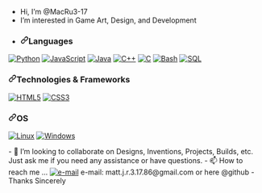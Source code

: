 - Hi, I’m @MacRu3-17
- I’m interested in Game Art, Design, and Development
- <h3 dir="auto"><a id="user-content-languages" class="anchor" aria-hidden="true" href="#languages"><svg class="octicon octicon-link" viewBox="0 0 16 16" version="1.1" width="16" height="16" aria-hidden="true"><path d="m7.775 3.275 1.25-1.25a3.5 3.5 0 1 1 4.95 4.95l-2.5 2.5a3.5 3.5 0 0 1-4.95 0 .751.751 0 0 1 .018-1.042.751.751 0 0 1 1.042-.018 1.998 1.998 0 0 0 2.83 0l2.5-2.5a2.002 2.002 0 0 0-2.83-2.83l-1.25 1.25a.751.751 0 0 1-1.042-.018.751.751 0 0 1-.018-1.042Zm-4.69 9.64a1.998 1.998 0 0 0 2.83 0l1.25-1.25a.751.751 0 0 1 1.042.018.751.751 0 0 1 .018 1.042l-1.25 1.25a3.5 3.5 0 1 1-4.95-4.95l2.5-2.5a3.5 3.5 0 0 1 4.95 0 .751.751 0 0 1-.018 1.042.751.751 0 0 1-1.042.018 1.998 1.998 0 0 0-2.83 0l-2.5 2.5a1.998 1.998 0 0 0 0 2.83Z"></path></svg></a>Languages</h3>
<p dir="auto"><a href="https://github.com/MacRu3-17"><img src="https://camo.githubusercontent.com/ed23111ad729f4e91d14ca6bbf43c2ec38c5d5d363531098e31413496b5ec38c/68747470733a2f2f696d672e736869656c64732e696f2f62616467652f707974686f6e2d626c61636b3f7374796c653d666f722d7468652d6261646765266c6f676f3d707974686f6e" alt="Python" data-canonical-src="https://img.shields.io/badge/python-black?style=for-the-badge&amp;logo=python" style="max-width: 100%;"></a>
<a href="https://github.com/MacRu3-17"><img src="https://camo.githubusercontent.com/3c9bdccd2700a71a24bbd669cb72e7523e8d9bfd8c66329af0610fc34217981f/68747470733a2f2f696d672e736869656c64732e696f2f62616467652f6a6176617363726970742d626c61636b3f7374796c653d666f722d7468652d6261646765266c6f676f3d6a617661736372697074" alt="JavaScript" data-canonical-src="https://img.shields.io/badge/javascript-black?style=for-the-badge&amp;logo=javascript" style="max-width: 100%;"></a>
<a href="https://github.com/MacRu3-17"><img src="https://camo.githubusercontent.com/7cd33764f27334b779d374b1afdb61b4a8733c1a099490aa45a1770091de2941/68747470733a2f2f696d672e736869656c64732e696f2f62616467652f6a6176612d626c61636b3f7374796c653d666f722d7468652d6261646765266c6f676f3d6f70656e6a646b" alt="Java" data-canonical-src="https://img.shields.io/badge/java-black?style=for-the-badge&amp;logo=openjdk" style="max-width: 100%;"></a>
<a href="https://github.com/MacRu3-17"><img src="https://camo.githubusercontent.com/163407428b4de666ce9ba4bf2deb64740ba1db12e6232723de65b19260222dbd/68747470733a2f2f696d672e736869656c64732e696f2f62616467652f632b2b2d626c61636b3f7374796c653d666f722d7468652d6261646765266c6f676f3d63706c7573706c7573" alt="C++" data-canonical-src="https://img.shields.io/badge/c++-black?style=for-the-badge&amp;logo=cplusplus" style="max-width: 100%;"></a>
<a href="https://github.com/MacRu3-17"><img src="https://camo.githubusercontent.com/9b754caea0425f4064c0dba5ccc6716f8c6074e864648ac50fb1f20889b4e138/68747470733a2f2f696d672e736869656c64732e696f2f62616467652f632d626c61636b3f7374796c653d666f722d7468652d6261646765266c6f676f3d63" alt="C" data-canonical-src="https://img.shields.io/badge/c-black?style=for-the-badge&amp;logo=c" style="max-width: 100%;"></a>
<a href="https://github.com/MacRu3-17"><img src="https://camo.githubusercontent.com/ab74bbe053434a77202743b860a8accac2b462521b7836bb5b121cb10730ee78/68747470733a2f2f696d672e736869656c64732e696f2f62616467652f626173682d626c61636b3f7374796c653d666f722d7468652d6261646765266c6f676f3d676e752d62617368266c6f676f436f6c6f723d7768697465" alt="Bash" data-canonical-src="https://img.shields.io/badge/bash-black?style=for-the-badge&amp;logo=gnu-bash&amp;logoColor=white" style="max-width: 100%;"></a>
<a href="https://github.com/MacRu3-17"><img src="https://camo.githubusercontent.com/d6616f90e4662ff4bb665d6c2544f27e93c0267e141cab32ed1a7c9c4c7f50da/68747470733a2f2f696d672e736869656c64732e696f2f62616467652f73716c2d626c61636b3f7374796c653d666f722d7468652d6261646765266c6f676f3d6d7973716c" alt="SQL" data-canonical-src="https://img.shields.io/badge/sql-black?style=for-the-badge&amp;logo=mysql" style="max-width: 100%;"></a></p>
<h3 dir="auto"><a id="user-content-technologies--frameworks" class="anchor" aria-hidden="true" href="#technologies--frameworks"><svg class="octicon octicon-link" viewBox="0 0 16 16" version="1.1" width="16" height="16" aria-hidden="true"><path d="m7.775 3.275 1.25-1.25a3.5 3.5 0 1 1 4.95 4.95l-2.5 2.5a3.5 3.5 0 0 1-4.95 0 .751.751 0 0 1 .018-1.042.751.751 0 0 1 1.042-.018 1.998 1.998 0 0 0 2.83 0l2.5-2.5a2.002 2.002 0 0 0-2.83-2.83l-1.25 1.25a.751.751 0 0 1-1.042-.018.751.751 0 0 1-.018-1.042Zm-4.69 9.64a1.998 1.998 0 0 0 2.83 0l1.25-1.25a.751.751 0 0 1 1.042.018.751.751 0 0 1 .018 1.042l-1.25 1.25a3.5 3.5 0 1 1-4.95-4.95l2.5-2.5a3.5 3.5 0 0 1 4.95 0 .751.751 0 0 1-.018 1.042.751.751 0 0 1-1.042.018 1.998 1.998 0 0 0-2.83 0l-2.5 2.5a1.998 1.998 0 0 0 0 2.83Z"></path></svg></a>Technologies &amp; Frameworks</h3>
<p dir="auto"><a href="https://github.com/MacRu3-17" rel="nofollow"><img src="https://camo.githubusercontent.com/bdf50d57adbf9d3458fa52c77c8179cc53c9bca0c62bac6f0cb46e7d39b28d92/68747470733a2f2f696d672e736869656c64732e696f2f62616467652f68746d6c352d626c61636b3f7374796c653d666f722d7468652d6261646765266c6f676f3d68746d6c35" alt="HTML5" data-canonical-src="https://img.shields.io/badge/html5-black?style=for-the-badge&amp;logo=html5" style="max-width: 100%;"></a>
<a href="https://github.com/MacRu3-17" rel="nofollow"><img src="https://camo.githubusercontent.com/e71246577cf666ebb1ea5bd0dead97ff1508b4d05a8afb97217ea96caae14309/68747470733a2f2f696d672e736869656c64732e696f2f62616467652f637373332d626c61636b3f7374796c653d666f722d7468652d6261646765266c6f676f3d63737333" alt="CSS3" data-canonical-src="https://img.shields.io/badge/css3-black?style=for-the-badge&amp;logo=css3" style="max-width: 100%;"></a></p>
<h3 dir="auto"><a id="user-content-os" class="anchor" aria-hidden="true" href="#os"><svg class="octicon octicon-link" viewBox="0 0 16 16" version="1.1" width="16" height="16" aria-hidden="true"><path d="m7.775 3.275 1.25-1.25a3.5 3.5 0 1 1 4.95 4.95l-2.5 2.5a3.5 3.5 0 0 1-4.95 0 .751.751 0 0 1 .018-1.042.751.751 0 0 1 1.042-.018 1.998 1.998 0 0 0 2.83 0l2.5-2.5a2.002 2.002 0 0 0-2.83-2.83l-1.25 1.25a.751.751 0 0 1-1.042-.018.751.751 0 0 1-.018-1.042Zm-4.69 9.64a1.998 1.998 0 0 0 2.83 0l1.25-1.25a.751.751 0 0 1 1.042.018.751.751 0 0 1 .018 1.042l-1.25 1.25a3.5 3.5 0 1 1-4.95-4.95l2.5-2.5a3.5 3.5 0 0 1 4.95 0 .751.751 0 0 1-.018 1.042.751.751 0 0 1-1.042.018 1.998 1.998 0 0 0-2.83 0l-2.5 2.5a1.998 1.998 0 0 0 0 2.83Z"></path></svg></a>OS</h3>
<p dir="auto"><a href="https://github.com/MacRu3-17"><img src="https://camo.githubusercontent.com/da0ae1bd01201a76a80e87669e92b4f8ba7980ab4048f5d46db8c84d4f143bfd/68747470733a2f2f696d672e736869656c64732e696f2f62616467652f6c696e75782d626c61636b3f7374796c653d666f722d7468652d6261646765266c6f676f3d4c696e7578" alt="Linux" data-canonical-src="https://img.shields.io/badge/linux-black?style=for-the-badge&amp;logo=Linux" style="max-width: 100%;"></a>
<a href="https://github.com/MacRu3-17"><img src="https://camo.githubusercontent.com/7db5976e41b787c96bf18219124761b6f6ab93e8cda559c4b06ce7099ad3513b/68747470733a2f2f696d672e736869656c64732e696f2f62616467652f57696e646f77732d626c61636b3f7374796c653d666f722d7468652d6261646765266c6f676f3d57696e646f7773" alt="Windows" data-canonical-src="https://img.shields.io/badge/Windows-black?style=for-the-badge&amp;logo=Windows" style="max-width: 100%;"></a></p>
- 💞️ I’m looking to collaborate on Designs, Inventions, Projects, Builds, etc. Just ask me if you need any assistance or have questions.
- 📫 How to reach me ... <a href="mailto:matt.j.r.3.17.86@gmail.com">
<img src="https://camo.githubusercontent.com/4c48f8de6a74549c1430b4fadc0aebb2df984be13b0506a1ad3ba32c9795f8d5/68747470733a2f2f696d672e736869656c64732e696f2f62616467652f456d61696c2d626c75653f7374796c653d666c61742d737175617265266c6f676f3d676d61696c266c6f676f436f6c6f723d7768697465" alt="e-mail" data-canonical-src="https://img.shields.io/badge/Email-blue?style=flat-square&amp;logo=gmail&amp;logoColor=white" style="max-width: 100%;"></a>
e-mail: matt.j.r.3.17.86@gmail.com or here @github
- Thanks Sincerely
<!---
MacRu3-17/MacRu3-17 is a ✨ special ✨ repository because its `README.md` (this file) appears on your GitHub profile.
You can click the Preview link to take a look at your changes.
--->
